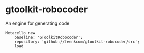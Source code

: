 # gtoolkit-robocoder
An engine for generating code

```
Metacello new
    baseline: 'GToolkitRobocoder';
    repository: 'github://feenkcom/gtoolkit-robocoder/src';
    load
```
